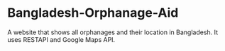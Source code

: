 # Bangladesh-Orphanage-Aid
A website that shows all orphanages and their location in Bangladesh. It uses RESTAPI and Google Maps API.
